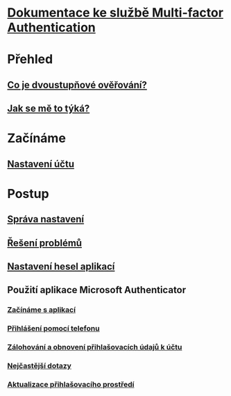 # [Dokumentace ke službě Multi-factor Authentication](../../../index.md#authentication)

# Přehled

## [Co je dvoustupňové ověřování?](multi-factor-authentication-end-user.md)
## [Jak se mě to týká?](multi-factor-authentication-end-user-signin.md)

# Začínáme

## [Nastavení účtu](multi-factor-authentication-end-user-first-time.md)

# Postup

## [Správa nastavení](multi-factor-authentication-end-user-manage-settings.md)
## [Řešení problémů](multi-factor-authentication-end-user-troubleshoot.md)
## [Nastavení hesel aplikací](multi-factor-authentication-end-user-app-passwords.md)
## Použití aplikace Microsoft Authenticator
### [Začínáme s aplikací](microsoft-authenticator-app-how-to.md)
### [Přihlášení pomocí telefonu](microsoft-authenticator-app-phone-signin-faq.md)
### [Zálohování a obnovení přihlašovacích údajů k účtu](microsoft-authenticator-app-backup-and-recovery.md)
### [Nejčastější dotazy](microsoft-authenticator-app-faq.md)
### [Aktualizace přihlašovacího prostředí](sign-in-experience-updates.md)